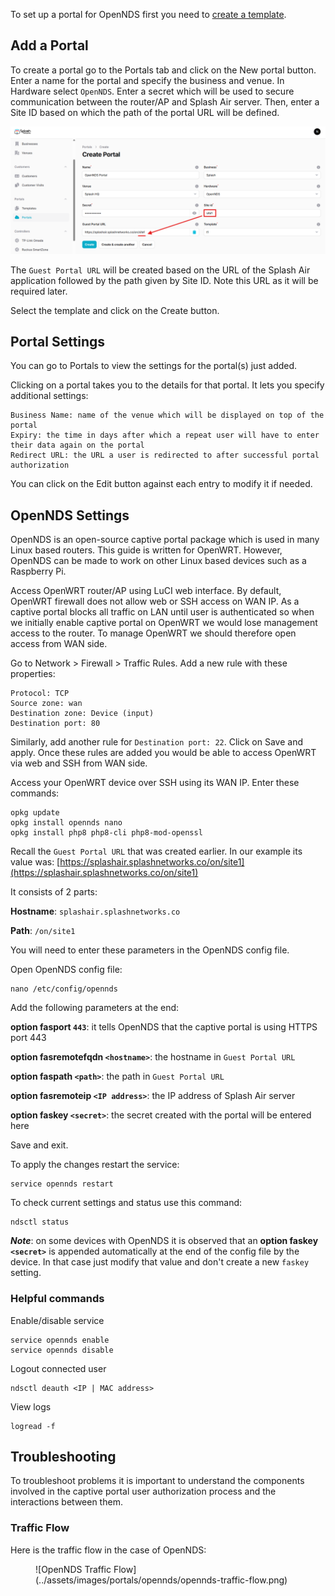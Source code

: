 To set up a portal for OpenNDS first you need to [create a template](../defining-templates.md).

## Add a Portal

To create a portal go to the Portals tab and click on the New portal button. Enter a name for the portal and specify the business and venue. In Hardware select `OpenNDS`. Enter a secret which will be used to secure communication between the router/AP and Splash Air server. Then, enter a Site ID based on which the path of the portal URL will be defined.

![OpenNDS Portal](../assets/images/portals/opennds/portal-url.png)

The `Guest Portal URL` will be created based on the URL of the Splash Air application followed by the path given by Site ID. Note this URL as it will be required later.

Select the template and click on the Create button.

## Portal Settings

You can go to Portals to view the settings for the portal(s) just added.

Clicking on a portal takes you to the details for that portal. It lets you specify additional settings:

```
Business Name: name of the venue which will be displayed on top of the portal
Expiry: the time in days after which a repeat user will have to enter their data again on the portal
Redirect URL: the URL a user is redirected to after successful portal authorization
```

You can click on the Edit button against each entry to modify it if needed.

## OpenNDS Settings

OpenNDS is an open-source captive portal package which is used in many Linux based routers. This guide is written for OpenWRT. However, OpenNDS can be made to work on other Linux based devices such as a Raspberry Pi.

Access OpenWRT router/AP using LuCI web interface. By default, OpenWRT firewall does not allow web or SSH access on WAN IP. As a captive portal blocks all traffic on LAN until user is authenticated so when we initially enable captive portal on OpenWRT we would lose management access to the router. To manage OpenWRT we should therefore open access from WAN side. 

Go to Network > Firewall > Traffic Rules. Add a new rule with these properties:

```
Protocol: TCP
Source zone: wan
Destination zone: Device (input)
Destination port: 80
```

Similarly, add another rule for `Destination port: 22`. Click on Save and apply. Once these rules are added you would be able to access OpenWRT via web and SSH from WAN side.

Access your OpenWRT device over SSH using its WAN IP. Enter these commands:

```
opkg update
opkg install opennds nano
opkg install php8 php8-cli php8-mod-openssl
```

Recall the `Guest Portal URL` that was created earlier. In our example its value was: [https://splashair.splashnetworks.co/on/site1](https://splashair.splashnetworks.co/on/site1)

It consists of 2 parts:

**Hostname**: `splashair.splashnetworks.co`

**Path**: `/on/site1`

You will need to enter these parameters in the OpenNDS config file.

Open OpenNDS config file:

```
nano /etc/config/opennds
```

Add the following parameters at the end:

**option fasport `443`**: it tells OpenNDS that the captive portal is using HTTPS port 443

**option fasremotefqdn `<hostname>`**: the hostname in `Guest Portal URL`

**option faspath `<path>`**: the path in `Guest Portal URL`

**option fasremoteip `<IP address>`**: the IP address of Splash Air server

**option faskey `<secret>`**: the secret created with the portal will be entered here

Save and exit.

To apply the changes restart the service:

```
service opennds restart
```

To check current settings and status use this command:

```
ndsctl status
```

**_Note_**: on some devices with OpenNDS it is observed that an **option faskey `<secret>`** is appended automatically at the end of the config file by the device. In that case just modify that value and don't create a new `faskey` setting.

### Helpful commands

Enable/disable service

```
service opennds enable
service opennds disable
```

Logout connected user

```
ndsctl deauth <IP | MAC address>
```

View logs

```
logread -f
```

## Troubleshooting

To troubleshoot problems it is important to understand the components involved in the captive portal user authorization process and the interactions between them.

### Traffic Flow

Here is the traffic flow in the case of OpenNDS:

<figure markdown="1">
![OpenNDS Traffic Flow](../assets/images/portals/opennds/opennds-traffic-flow.png)
</figure>